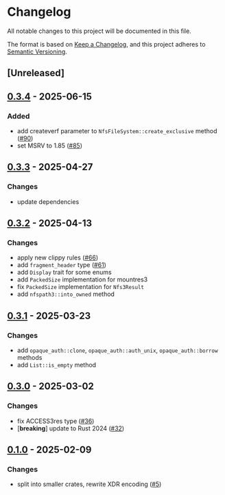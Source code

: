 # Changelog

All notable changes to this project will be documented in this file.

The format is based on [Keep a Changelog](https://keepachangelog.com/en/1.0.0/),
and this project adheres to [Semantic Versioning](https://semver.org/spec/v2.0.0.html).

## [Unreleased]

## [0.3.4](https://github.com/Vaiz/nfs3/compare/nfs3_types-v0.3.3...nfs3_types-v0.3.4) - 2025-06-15

### Added

- add createverf parameter to `NfsFileSystem::create_exclusive` method ([#90](https://github.com/Vaiz/nfs3/pull/90))
- set MSRV to 1.85 ([#85](https://github.com/Vaiz/nfs3/pull/85))

## [0.3.3](https://github.com/Vaiz/nfs3/compare/nfs3_types-v0.3.2...nfs3_types-v0.3.3) - 2025-04-27

### Changes

- update dependencies

## [0.3.2](https://github.com/Vaiz/nfs3/compare/nfs3_types-v0.3.1...nfs3_types-v0.3.2) - 2025-04-13

### Changes

- apply new clippy rules ([#66](https://github.com/Vaiz/nfs3/pull/66))
- add `fragment_header` type ([#61](https://github.com/Vaiz/nfs3/pull/61))
- add `Display` trait for some enums
- add `PackedSize` implementation for mountres3 
- fix `PackedSize` implementation for `Nfs3Result`
- add `nfspath3::into_owned` method

## [0.3.1](https://github.com/Vaiz/nfs3/compare/nfs3_types-v0.3.0...nfs3_types-v0.3.1) - 2025-03-23

### Changes

- add `opaque_auth::clone`, `opaque_auth::auth_unix`, `opaque_auth::borrow` methods
- add `List::is_empty` method


## [0.3.0](https://github.com/Vaiz/nfs3/compare/nfs3_types-v0.2.0...nfs3_types-v0.3.0) - 2025-03-02

### Changes

- fix ACCESS3res type ([#36](https://github.com/Vaiz/nfs3/pull/36))
- [**breaking**] update to Rust 2024 ([#32](https://github.com/Vaiz/nfs3/pull/32))

## [0.1.0](https://github.com/Vaiz/nfs3/releases/tag/nfs3_types-v0.1.0) - 2025-02-09

### Changes

- split into smaller crates, rewrite XDR encoding ([#5](https://github.com/Vaiz/nfs3/pull/5))
